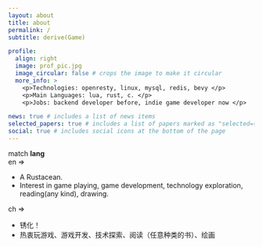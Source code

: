 ```yaml
---
layout: about
title: about
permalink: /
subtitle: derive(Game)

profile:
  align: right
  image: prof_pic.jpg
  image_circular: false # crops the image to make it circular
  more_info: >
    <p>Technologies: openresty, linux, mysql, redis, bevy </p>
    <p>Main Languages: lua, rust, c. </p>
    <p>Jobs: backend developer before, indie game developer now </p>

news: true # includes a list of news items
selected_papers: true # includes a list of papers marked as "selected={true}"
social: true # includes social icons at the bottom of the page
---
```


match **lang**  
en =>

- A Rustacean.
- Interest in game playing, game development, technology exploration, reading(any kind), drawing.

ch =>

- 锈化！
- 热衷玩游戏、游戏开发、技术探索、阅读（任意种类的书）、绘画
